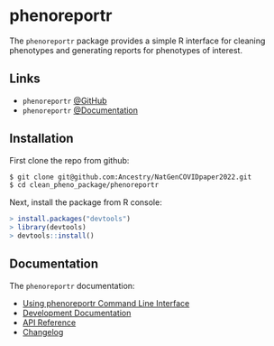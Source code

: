 # phenoreportr

The `phenoreportr` package provides a simple R interface for cleaning phenotypes and generating
reports for phenotypes of interest.


## Links

* `phenoreportr` [@GitHub](https://github.com/Ancestry/NatGenCOVIDpaper2022/tree/main/clean_pheno_package/phenoreportr)
* `phenoreportr` [@Documentation](https://ancestry.github.io/NatGenCOVIDpaper2022/)


## Installation

First clone the repo from github:

```bash
$ git clone git@github.com:Ancestry/NatGenCOVIDpaper2022.git
$ cd clean_pheno_package/phenoreportr
```

Next, install the package from R console:

```R
> install.packages("devtools")
> library(devtools)
> devtools::install()
```

## Documentation

The `phenoreportr` documentation:

* [Using phenoreportr Command Line Interface](https://ancestry.github.io/NatGenCOVIDpaper2022/)
* [Development Documentation](https://ancestry.github.io/NatGenCOVIDpaper2022/)
* [API Reference](https://ancestry.github.io/NatGenCOVIDpaper2022/)
* [Changelog](https://ancestry.github.io/NatGenCOVIDpaper2022/)

